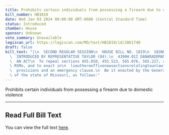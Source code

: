 ```yaml
---
title: Prohibits certain individuals from possessing a firearm due to domestic violence
bill_number: HB1819
date: Wed Jan 03 2024 00:00:00 GMT-0600 (Central Standard Time)
status: Introduced
chamber: House
sponsor: Unknown
vote_summary: Unavailable
legiscan_url: https://legiscan.com/MO/text/HB1819/id/2861740
draft: false
bill_text: "|\n  SECOND REGULAR SESSION\n  HOUSE BILL NO. 1819\n  102ND GENERAL ASSEMBLY\n\
  \  INTRODUCED BY REPRESENTATIVE TAYLOR (84).\n  4390H.01I DANARADEMANMILLER,ChiefClerk\n\
  \  AN ACT\n  To repeal sections 455.050, 455.523, 565.076, 565.227, and 571.070,\
  \ RSMo, and to enact in\n  lieuthereoffivenewsectionsrelatingtounlawfulpossessionoffirearms,withpenalty\n\
  \  provisions and an emergency clause.\n  Be it enacted by the General Assembly\
  \ of the state of Missouri, as follows:"
---
```

Prohibits certain individuals from possessing a firearm due to domestic violence

---

## Read Full Bill Text

You can view the full text [here](https://legiscan.com/MO/text/HB1819/id/2861740).
